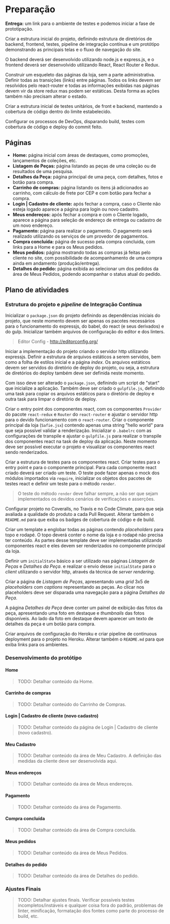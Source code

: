 # Preparação
**Entrega:** um link para o ambiente de testes e podemos iniciar a fase de prototipação.

Criar a estrutura inicial do projeto, definindo estrutura de diretórios de backend, frontend, testes, pipeline de integração contínua e um protótipo demonstrando as principais telas e o fluxo de navegação do site.

O backend deverá ser desenvolvido utilizando node.js e express.js, e o frontend deverá ser desenvolvido utilizando React, React Router e Redux.

Construir um esqueleto das páginas da loja, sem a parte administrativa. Definir todas as transições (links) entre páginas.  Todos os links devem ser resolvidos pelo react-router e todas as informações exibidas nas páginas devem vir da store redux mas podem ser estáticas. Desta forma as ações também não precisam alterar o estado.

Criar a estrutura inicial de testes unitários, de front e backend, mantendo a cobertura de código dentro do limite estabelecido.

Configurar os processos de DevOps, disparando build, testes com cobertura de código e deploy do commit feito.

## Páginas
- **Home:** página inicial com áreas de destaques, como promoções, lançamentos de coleções, etc.
- **Listagem de Peças:** página listando as peças de uma coleção ou de resultados de uma pesquisa.
- **Detalhes da Peça:** página principal de uma peça, com detalhes, fotos e botão para compra.
- **Carrinho de compras:** página listando os itens já adicionados ao carrinho, com cálculo de frete por CEP e com botão para fechar a compra.
- **Login | Cadastro de cliente:** após fechar a compra, caso o Cliente não esteja logado aparece a página para login ou novo cadastro.
- **Meus endereços:** após fechar a compra e com o Cliente logado, aparece a página para seleção de endereço de entrega ou cadastro de um novo endereço.
- **Pagamento:** página para realizar o pagamento. O pagamento será realizado utilizando os serviços de um provedor de pagamentos.
- **Compra concluída:** página de sucesso pela compra concluida, com links para a Home e para os Meus pedidos.
- **Meus pedidos:** página mostrando todas as compras já feitas pelo cliente no site, com possibilidade de acompanhamento de uma compra ainda em andamento (produção/entrega).
- **Detalhes do pedido:** página exibida ao selecionar um dos pedidos da área de Meus Pedidos, podendo acompanhar o status atual do pedido.

## Plano de atividades
### Estrutura do projeto e _pipeline_ de Integração Contínua
Inicializar o `package.json` do projeto definindo as dependências iniciais do projeto, que neste momento devem ser apenas os pacotes necessários para o funcionamento do expressjs, do babel, do react (e seus derivados) e do gulp. Inicializar também arquivos de configuração do editor e dos linters.

> Editor Config - http://editorconfig.org/

Iniciar a implementação do projeto criando o servidor http utilizando expressjs. Definir a estrutura de arquivos estáticos a serem servidos, bem como a folha de estilos inicial e a página _index_. Os arquivos estáticos devem ser servidos do diretório de deploy do projeto, ou seja, a estrutura de diretórios do deploy também deve ser definida neste momento.

Com isso deve ser alterado o `package.json`, definindo um script de "start" que inicialize a aplicação. Também deve ser criado o `gulpfile.js`, definindo uma task para copiar os arquivos estáticos para o diretório de deploy e outra task para limpar o diretório de deploy.

Criar o entry point dos componentes react, com os componentes `Provider` do pacote `react-redux` e `Router` do `react-router` e ajustar o servidor http para o devido funcionamento com o `react-router`.  Criar o componente principal da loja (`Safie.jsx`) contendo apenas uma string "hello world" para que seja possível validar a renderização. Inicializar o `.babelrc` com as configurações de transpile e ajustar o `gulpfile.js` para realizar o transpile dos componentes react na task de deploy da aplicação. Neste momento deve ser possível executar o projeto e visualizar os componentes react sendo renderizados.

Criar a estrutura de testes para os componentes react. Criar testes para o entry point e para o componente principal. Para cada componente react criado deverá ser criado um teste. O teste pode fazer apenas o mock dos módulos importados via `require`, inicializar os objetos dos pacotes de testes react e definir um teste para o método `render`.

> O teste do método `render` deve falhar sempre, a não ser que sejam implementados os devidos cenários de verificações e asserções.

Configurar projeto no Coveralls, no Travis e no Code Climate, para que seja avaliada a qualidade do produto a cada Pull Request. Alterar também o `README.md` para que exiba os badges de cobertura de código e de build.

Criar um template a englobar todas as páginas contendo _placeholders_ para topo e rodapé. O topo deverá conter o nome da loja e o rodapé não precisa ter conteúdo. As partes desse template deve ser implementadas utilizando componentes react e eles devem ser renderizados no componente principal da loja.

Definir um `initialState` básico a ser utilizado nas páginas _Listagem de Peças_ e _Detalhes da Peça_.  e realizar o envio desse `initialState` para o _client_ utilizando o servidor http, através da técnica de _server rendering_.

Criar a página de _Listagem de Peças_, apresentando uma _grid_ 3x5 de _placeholders_ com _captions_ representando as peças. Ao clicar nos placeholders deve ser disparada uma navegação para a página  _Detalhes da Peça_.

A página  _Detalhes da Peça_ deve conter um painel de exibição das fotos da peça, apresentando uma foto em destaque e _thumbnails_ das fotos disponíveis. Ao lado da foto em destaque devem aparecer um texto de detalhes da peça e um botão para compra.



Criar arquivos de configuração do Heroku e criar pipeline de continuous deployment para o projeto no Heroku. Alterar também o `README.md` para que exiba links para os ambientes.

### Desenvolvimento do protótipo

#### Home

> TODO: Detalhar conteúdo da Home.

#### Carrinho de compras

> TODO: Detalhar conteúdo do Carrinho de Compras.

#### Login | Cadastro de cliente (novo cadastro)

> TODO: Detalhar conteúdo da página de Login | Cadastro de cliente (novo cadastro).

#### Meu Cadastro

> TODO: Detalhar conteúdo da área de Meu Cadastro. A definição das medidas da cliente deve ser desenvolvida aqui.

#### Meus endereços

> TODO: Detalhar conteúdo da área de Meus endereços.

#### Pagamento

> TODO: Detalhar conteúdo da área de Pagamento.

#### Compra concluída

> TODO: Detalhar conteúdo da área de Compra concluída.

#### Meus pedidos

> TODO: Detalhar conteúdo da área de Meus Pedidos.

#### Detalhes do pedido

> TODO: Detalhar conteúdo da área de Detalhes do pedido.


### Ajustes Finais

> TODO: Detalhar ajustes finais. Verificar possíveis testes incompletos/instáveis e qualquer coisa fora do padrão, problemas de linter, minificação, formatação dos fontes como parte do processo de build, etc.
